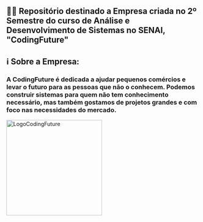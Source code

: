 ## 👨‍💻 Repositório destinado a Empresa criada no 2º Semestre do curso de Análise e Desenvolvimento de Sistemas no SENAI, "CodingFuture"

## ℹ️ Sobre a Empresa:
### A CodingFuture é dedicada a ajudar pequenos comércios e levar o futuro para as pessoas que não o conhecem. Podemos construir sistemas para quem não tem conhecimento necessário, mas também gostamos de projetos grandes e com foco nas necessidades do mercado.


<img width="250" height="250" alt="LogoCodingFuture" src="https://github.com/user-attachments/assets/ff6a2d69-1909-45f1-8971-78cd013e3011" />
